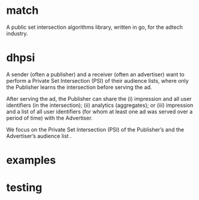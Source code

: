# match
A public set intersection algorithms library, written in go, for the adtech industry.

# dhpsi

A sender (often a publisher) and a receiver (often an advertiser) want to perform a Private Set Intersection (PSI) of their audience lists, where only the Publisher learns the intersection before serving the ad. 

After serving the ad, the Publisher can share the (i) impression and all user identifiers (in the intersection); (ii) analytics (aggregates); or (iii) impression and a list of all user identifiers (for whom at least one ad was served over a period of time) with the Advertiser.

We focus on the Private Set Intersection (PSI) of the Publisher’s and the Advertiser’s audience list .


# examples


# testing
